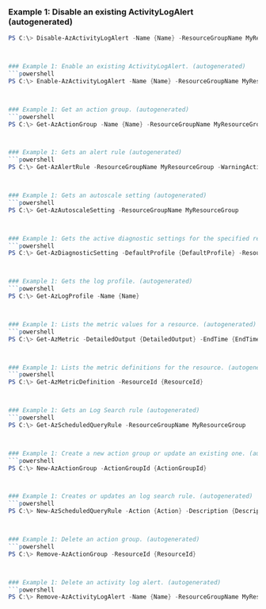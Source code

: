 
### Example 1: Disable an existing ActivityLogAlert (autogenerated)
```powershell
PS C:\> Disable-AzActivityLogAlert -Name {Name} -ResourceGroupName MyResourceGroup



### Example 1: Enable an existing ActivityLogAlert. (autogenerated)
```powershell
PS C:\> Enable-AzActivityLogAlert -Name {Name} -ResourceGroupName MyResourceGroup



### Example 1: Get an action group. (autogenerated)
```powershell
PS C:\> Get-AzActionGroup -Name {Name} -ResourceGroupName MyResourceGroup



### Example 1: Gets an alert rule (autogenerated)
```powershell
PS C:\> Get-AzAlertRule -ResourceGroupName MyResourceGroup -WarningAction {WarningAction}



### Example 1: Gets an autoscale setting (autogenerated)
```powershell
PS C:\> Get-AzAutoscaleSetting -ResourceGroupName MyResourceGroup



### Example 1: Gets the active diagnostic settings for the specified resource. (autogenerated)
```powershell
PS C:\> Get-AzDiagnosticSetting -DefaultProfile {DefaultProfile} -ResourceId {ResourceId}



### Example 1: Gets the log profile. (autogenerated)
```powershell
PS C:\> Get-AzLogProfile -Name {Name}



### Example 1: Lists the metric values for a resource. (autogenerated)
```powershell
PS C:\> Get-AzMetric -DetailedOutput {DetailedOutput} -EndTime {EndTime} -MetricName {MetricName} -ResourceId {ResourceId} -StartTime {StartTime} -TimeGrain {TimeGrain}



### Example 1: Lists the metric definitions for the resource. (autogenerated)
```powershell
PS C:\> Get-AzMetricDefinition -ResourceId {ResourceId}



### Example 1: Gets an Log Search rule (autogenerated)
```powershell
PS C:\> Get-AzScheduledQueryRule -ResourceGroupName MyResourceGroup



### Example 1: Create a new action group or update an existing one. (autogenerated)
```powershell
PS C:\> New-AzActionGroup -ActionGroupId {ActionGroupId}



### Example 1: Creates or updates an log search rule. (autogenerated)
```powershell
PS C:\> New-AzScheduledQueryRule -Action {Action} -Description {Description} -Enabled  -Location westus -Name {Name} -ResourceGroupName MyResourceGroup -Schedule {Schedule} -Source {Source}



### Example 1: Delete an action group. (autogenerated)
```powershell
PS C:\> Remove-AzActionGroup -ResourceId {ResourceId}



### Example 1: Delete an activity log alert. (autogenerated)
```powershell
PS C:\> Remove-AzActivityLogAlert -Name {Name} -ResourceGroupName MyResourceGroup


